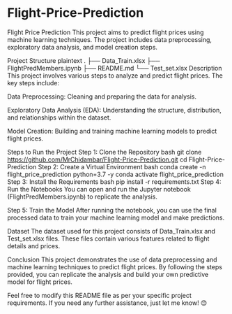 # Flight-Price-Prediction
Flight Price Prediction
This project aims to predict flight prices using machine learning techniques. The project includes data preprocessing, exploratory data analysis, and model creation steps.

Project Structure
plaintext
.
├── Data_Train.xlsx
├── FlightPredMembers.ipynb
├── README.md
└── Test_set.xlsx
Description
This project involves various steps to analyze and predict flight prices. The key steps include:

Data Preprocessing: Cleaning and preparing the data for analysis.

Exploratory Data Analysis (EDA): Understanding the structure, distribution, and relationships within the dataset.

Model Creation: Building and training machine learning models to predict flight prices.

Steps to Run the Project
Step 1: Clone the Repository
bash
git clone https://github.com/MrChidambar/Flight-Price-Prediction.git
cd Flight-Price-Prediction
Step 2: Create a Virtual Environment
bash
conda create -n flight_price_prediction python=3.7 -y
conda activate flight_price_prediction
Step 3: Install the Requirements
bash
pip install -r requirements.txt
Step 4: Run the Notebooks
You can open and run the Jupyter notebook (FlightPredMembers.ipynb) to replicate the analysis.

Step 5: Train the Model
After running the notebook, you can use the final processed data to train your machine learning model and make predictions.

Dataset
The dataset used for this project consists of Data_Train.xlsx and Test_set.xlsx files. These files contain various features related to flight details and prices.

Conclusion
This project demonstrates the use of data preprocessing and machine learning techniques to predict flight prices. By following the steps provided, you can replicate the analysis and build your own predictive model for flight prices.

Feel free to modify this README file as per your specific project requirements. If you need any further assistance, just let me know! 😊
